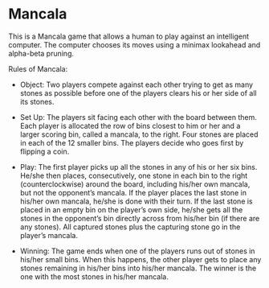 Mancala
=======

This is a Mancala game that allows a human to play against an intelligent computer. 
The computer chooses its moves using a minimax lookahead and alpha-beta pruning. 

Rules of Mancala:

* Object:  Two players compete against each other trying to get as many stones as possible before one of the players clears his or her side of all its stones.

+ Set Up:  The players sit facing each other with the board between them.  Each player is allocated the row of bins closest to him or her and a larger scoring bin, called a mancala, to the right.  Four stones are placed in each of the 12 smaller bins.  The players decide who goes first by flipping a coin.

+ Play:  The first player picks up all the stones in any of his or her six bins.  He/she then places, consecutively, one stone in each bin to the right (counterclockwise) around the board, including his/her own mancala, but not the opponent’s mancala.  If the player places the last stone in his/her own mancala, he/she is done with their turn.  If the last stone is placed in an empty bin on the player’s own side, he/she gets all the stones in the opponent’s bin directly across from his/her bin (if there are any stones). All captured stones plus the capturing stone go in the player’s mancala.  

+ Winning:  The game ends when one of the players runs out of stones in his/her small bins.  When this happens, the other player gets to place any stones remaining in his/her bins into his/her mancala.  The winner is the one with the most stones in his/her mancala.

